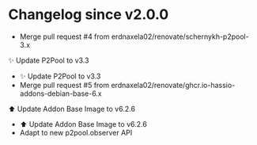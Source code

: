 # Changelog since v2.0.0
- Merge pull request #4 from erdnaxela02/renovate/schernykh-p2pool-3.x

✨ Update P2Pool to v3.3 
- ✨ Update P2Pool to v3.3 
- Merge pull request #5 from erdnaxela02/renovate/ghcr.io-hassio-addons-debian-base-6.x

⬆️ Update Addon Base Image to v6.2.6 
- ⬆️ Update Addon Base Image to v6.2.6 
- Adapt to new p2pool.observer API 
